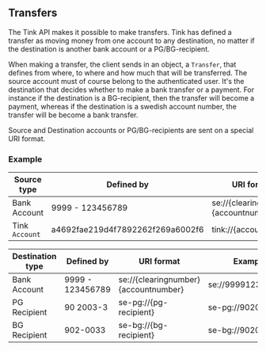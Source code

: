 ## Transfers

The Tink API makes it possible to make transfers. Tink has defined a transfer as moving money from one account to any destination, no matter if the destination is another bank account or a PG/BG-recipient. 

When making a transfer, the client sends in an object, a <code>Transfer</code>, that defines from where, to where and how much that will be transferred. The source account must of course belong to the authenticated user. It's the destination that decides whether to make a bank transfer or a payment. For instance if the destination is a BG-recipient, then the transfer will become a payment, whereas if the destination is a swedish account number, the transfer will be become a bank transfer.

Source and Destination accounts or PG/BG-recipients are sent on a special URI format. 

### Example

Source type | Defined by | URI format | Example
-------------- | ------ | ---------- | --------
Bank Account   | 9999 - 123456789 | se://{clearingnumber}{accountnumber} | se://9999123456789
Tink <code>Account</code>   | a4692fae219d4f7892262f269a6002f6 | tink://{account#id} | tink://a4692fae219d4f7892262f269a6002f6

Destination type | Defined by | URI format | Example
-------------- | ------ | ---------- | --------
Bank Account   | 9999 - 123456789 | se://{clearingnumber}{accountnumber} | se://9999123456789
PG Recipient   | 90 2003-3 | se-pg://{pg-recipient} | se-pg://9020033
BG Recipient   | 902-0033 | se-bg://{bg-recipient} | se-bg://9020033

